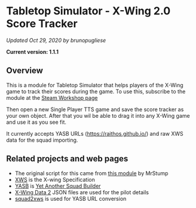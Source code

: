 # Tabletop Simulator - X-Wing 2.0 Score Tracker
*Updated Oct 29, 2020 by brunopugliese*

**Current version: 1.1.1**

Overview
----
This is a module for Tabletop Simulator that helps players of the X-Wing game to track their scores during the game.
To use this, subscribe to the module at the [Steam Workshop page](https://steamcommunity.com/sharedfiles/filedetails/?id=2271097329)

Then open a new Single Player TTS game and save the score tracker as your own object. After that you wil be able to drag it into any X-Wing game and use it as you see fit.

It currently accepts YASB URLs (https://raithos.github.io/) and raw XWS data for the squad importing.


Related projects and web pages
----
- The original script for this came from [this module](https://steamcommunity.com/sharedfiles/filedetails/?id=1124124634) by MrStump
- [XWS](https://github.com/elistevens/xws-spec) is the X-wing Specification
- [YASB](https://github.com/raithos/xwing) is [Yet Another Squad Builder](https://github.com/raithos/xwing)
- [X-Wing Data 2](https://github.com/guidokessels/xwing-data2) JSON files are used for the pilot details
- [squad2xws](https://github.com/zacharyp/squad2xws) is used for YASB URL conversion